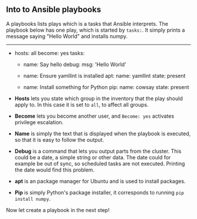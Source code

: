## Into to Ansible playbooks

A playbooks lists plays which is a tasks that Ansible interprets. The playbook below has one play, which is started by `tasks:`. It simply prints a message saying "Hello World" and installs numpy.

---
- hosts: all
  become: yes
  tasks:
  - name: Say hello
    debug:
      msg: 'Hello World'

  - name: Ensure yamllint is installed
    apt:
      name: yamllint
      state: present

  - name: Install something for Python
    pip:
      name: cowsay
      state: present


- __Hosts__ lets you state which group in the inventory that the play should apply to. In this case it is set to `all`, to affect all groups.
- __Become__ lets you become another user, and `Become: yes` activates privilege escalation.
- __Name__ is simply the text that is displayed when the playbook is executed, so that it is easy to follow the output.
- __Debug__ is a command that lets you output parts from the cluster. This could be a date, a simple string or other data. The date could for example be out of sync, so scheduled tasks are not executed. Printing the date would find this problem.
- __apt__ is an package manager for Ubuntu and is used to install packages.
- __Pip__ is simply Python's package installer, it corresponds to running `pip install numpy`.


Now let create a playbook in the next step!
